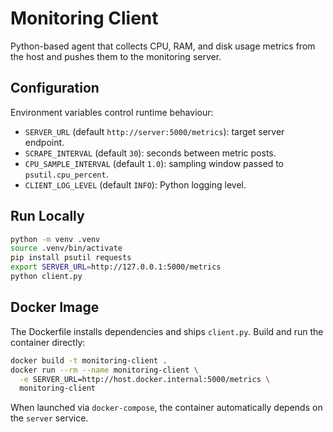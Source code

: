 # Monitoring Client

Python-based agent that collects CPU, RAM, and disk usage metrics from the host and pushes them to the monitoring server.

## Configuration
Environment variables control runtime behaviour:
- `SERVER_URL` (default `http://server:5000/metrics`): target server endpoint.
- `SCRAPE_INTERVAL` (default `30`): seconds between metric posts.
- `CPU_SAMPLE_INTERVAL` (default `1.0`): sampling window passed to `psutil.cpu_percent`.
- `CLIENT_LOG_LEVEL` (default `INFO`): Python logging level.

## Run Locally
```sh
python -m venv .venv
source .venv/bin/activate
pip install psutil requests
export SERVER_URL=http://127.0.0.1:5000/metrics
python client.py
```

## Docker Image
The Dockerfile installs dependencies and ships `client.py`.
Build and run the container directly:
```sh
docker build -t monitoring-client .
docker run --rm --name monitoring-client \
  -e SERVER_URL=http://host.docker.internal:5000/metrics \
  monitoring-client
```

When launched via `docker-compose`, the container automatically depends on the `server` service.
